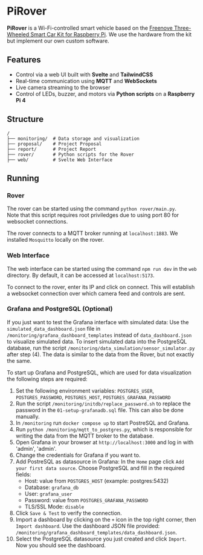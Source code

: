 # PiRover

**PiRover** is a Wi-Fi-controlled smart vehicle based on the [Freenove Three-Wheeled Smart Car Kit for Raspberry Pi](https://www.freenove.com/). We use the hardware from the kit but implement our own custom software.

## Features

- Control via a web UI built with **Svelte** and **TailwindCSS**
- Real-time communication using **MQTT** and **WebSockets**
- Live camera streaming to the browser
- Control of LEDs, buzzer, and motors via **Python scripts** on a **Raspberry Pi 4**

## Structure

```text
/
├── monitoring/  # Data storage and visualization
├── proposal/    # Project Proposal
├── report/      # Project Report
├── rover/       # Python scripts for the Rover
├── web/         # Svelte Web Interface
```

## Running

### Rover

The rover can be started using the command `python rover/main.py`. \
Note that this script requires root priviledges due to using port 80 for websocket connections.

The rover connects to a MQTT broker running at `localhost:1883`. We installed `Mosquitto` locally on the rover.

### Web Interface

The web interface can be started using the command `npm run dev` in the `web` directory.
By default, it can be accessed at `localhost:5173`.

To connect to the rover, enter its IP and click on connect.
This will establish a websocket connection over which camera feed and controls are sent.

### Grafana and PostgreSQL (Optional)
If you just want to test the Grafana interface with simulated data:
Use the `simulated_data_dashboard.json` file in `/monitoring/grafana_dashboard_templates` instead of `data_dashboard.json` to visualize simulated data.
To insert simulated data into the PostgreSQL database, run the script `/monitoring/data_simulation/sensor_simulator.py` after step (4).
The data is similar to the data from the Rover, but not exactly the same.


To start up Grafana and PostgreSQL, which are used for data visualization the following steps are required:

1. Set the following environment variables: `POSTGRES_USER`, `POSTGRES_PASSWORD`, `POSTGRES_HOST`, `POSTGRES_GRAFANA_PASSWORD`
2. Run the script `/monitoring/initdb/replace_password.sh` to replace the password in the `01-setup-grafanadb.sql` file. This can also be done manually.
3. In `/monitoring` run `docker compose up` to start PostreSQL and Grafana.
4. Run `python /monitoring/mqtt_to_postgres.py`, which is responsible for writing the data from the MQTT broker to the database.
5. Open Grafana in your browser at `http://localhost:3000` and log in with 'admin', 'admin'.
6. Change the credentials for Grafana if you want to.
7. Add PostreSQL as datasource in Grafana: In the `Home` page click `Add your first data source`. Choose PostgreSQL and fill in the required fields:
   - Host: value from `POSTGRES_HOST` (example: postgres:5432)
   - Database: `grafana_db`
   - User: `grafana_user`
   - Password: value from `POSTGRES_GRAFANA_PASSWORD`
   - TLS/SSL Mode: `disable`
8. Click `Save & Test` to verify the connection.
9. Import a dashboard by clicking on the `+` icon in the top right corner, then `Import dashboard`. Use the dashboard JSON file provided: `/monitoring/grafana_dashboard_templates/data_dashboard.json`.
10. Select the PostgreSQL datasource you just created and click `Import`. Now you should see the dashboard.
